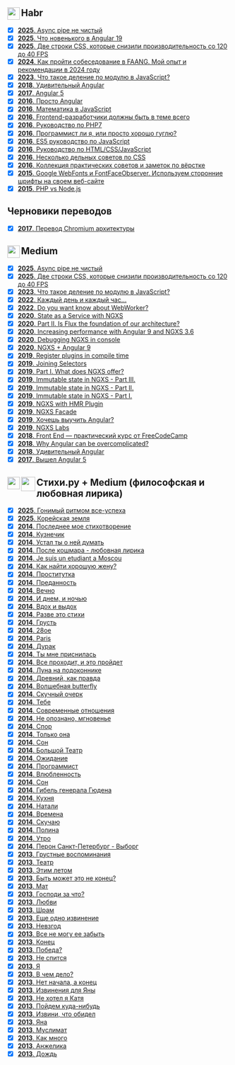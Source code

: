 <h2><img src="https://assets.habr.com/habr-web/img/favicons/favicon-32.png" style="height:28px;width:28px" align="left"> Habr</h2>

- [x] [<b>2025</b>. Async pipe не чистый](https://habr.com/ru/articles/889990/)
- [x] [<b>2025</b>. Что новенького в Angular 19](https://habr.com/ru/articles/884208/)
- [x] [<b>2025</b>. Две строки CSS, которые снизили производительность со 120 до 40 FPS](https://habr.com/ru/articles/864840/)
- [x] [<b>2024</b>. Как пройти собеседование в FAANG. Мой опыт и рекомендации в 2024 году](https://habr.com/ru/articles/820441/)
- [x] [<b>2023</b>. Что такое деление по модулю в JavaScript?](https://habr.com/ru/articles/770522/)
- [x] [<b>2018</b>. Удивительный Angular](https://habr.com/ru/articles/348818/)
- [x] [<b>2017</b>. Angular 5](https://habr.com/ru/articles/341688/)
- [x] [<b>2016</b>. Просто Angular](https://habr.com/ru/users/splincodewd/publications/articles/)
- [x] [<b>2016</b>. Математика в JavaScript](https://habr.com/ru/articles/312880/)
- [x] [<b>2016</b>. Frontend-разработчики должны быть в теме всего](https://habr.com/ru/articles/306716/)
- [x] [<b>2016</b>. Руководство по PHP7](https://habr.com/ru/articles/302942/)
- [x] [<b>2016</b>. Программист ли я, или просто хорошо гуглю?](https://habr.com/ru/articles/301674/)
- [x] [<b>2016</b>. ES5 руководство по JavaScript](https://habr.com/ru/articles/281110/)
- [x] [<b>2016</b>. Руководство по HTML/CSS/JavaScript](https://habr.com/ru/articles/275729/)
- [x] [<b>2016</b>. Несколько дельных советов по CSS](https://habr.com/ru/articles/273403/)
- [x] [<b>2016</b>. Коллекция практических советов и заметок по вёрстке](https://habr.com/ru/articles/273471/)
- [x] [<b>2015</b>. Google WebFonts и FontFaceObserver. Используем сторонние шрифты на своем веб-сайте](https://habr.com/ru/articles/258731/)
- [x] [<b>2015</b>. PHP vs Node.js](https://habr.com/ru/articles/273259/)

<h2>Черновики переводов</h2>

- [x] [<b>2017</b>. Перевод Chromium архитектуры](https://github.com/splincode/chromium-architecture)

<h2><img src="https://miro.medium.com/v2/resize:fill:120:120/10fd5c419ac61637245384e7099e131627900034828f4f386bdaa47a74eae156" style="height:28px;width:28px" align="left"> Medium</h2>

- [x] [<b>2025</b>. Async pipe не чистый](https://medium.com/@splincode/async-pipe-%D0%BD%D0%B5-%D1%87%D0%B8%D1%81%D1%82%D1%8B%D0%B9-9206b29b9706)
- [x] [<b>2025</b>. Две строки CSS, которые снизили производительность со 120 до 40 FPS](https://medium.com/@splincode/%D0%B4%D0%B2%D0%B5-%D1%81%D1%82%D1%80%D0%BE%D0%BA%D0%B8-css-%D0%BA%D0%BE%D1%82%D0%BE%D1%80%D1%8B%D0%B5-%D1%81%D0%BD%D0%B8%D0%B7%D0%B8%D0%BB%D0%B8-%D0%BF%D1%80%D0%BE%D0%B8%D0%B7%D0%B2%D0%BE%D0%B4%D0%B8%D1%82%D0%B5%D0%BB%D1%8C%D0%BD%D0%BE%D1%81%D1%82%D1%8C-%D1%81%D0%BE-120-%D0%B4%D0%BE-40-fps-07991e707526)
- [x] [<b>2023</b>. Что такое деление по модулю в JavaScript?](https://medium.com/@splincode/%D1%87%D1%82%D0%BE-%D1%82%D0%B0%D0%BA%D0%BE%D0%B5-%D0%B4%D0%B5%D0%BB%D0%B5%D0%BD%D0%B8%D0%B5-%D0%BF%D0%BE-%D0%BC%D0%BE%D0%B4%D1%83%D0%BB%D1%8E-%D0%B2-javascript-5d0e70377b4a)
- [x] [<b>2022</b>. Каждый день и каждый час…](https://medium.com/@splincode/%D0%BA%D0%B0%D0%B6%D0%B4%D1%8B%D0%B9-%D0%B4%D0%B5%D0%BD%D1%8C-%D0%B8-%D0%BA%D0%B0%D0%B6%D0%B4%D1%8B%D0%B9-%D1%87%D0%B0%D1%81-5ade49617601)
- [x] [<b>2022</b>. Do you want know about WebWorker?](https://medium.com/@splincode/do-you-want-know-about-webworker-ce732821b805)
- [x] [<b>2020</b>. State as a Service with NGXS](https://medium.com/ngxs-stories/state-as-a-service-with-ngxs-%EF%B8%8F-97e7de8ec072)
- [x] [<b>2020</b>. Part II. Is Flux the foundation of our architecture?](https://medium.com/ngxs-stories/part-ii-is-flux-the-foundation-of-our-architecture-%EF%B8%8F-27a2dc999840)
- [x] [<b>2020</b>. Increasing performance with Angular 9 and NGXS 3.6](https://medium.com/ngxs-stories/increasing-performance-with-angular-9-and-ngxs-3-6-3df5b03a7ff0)
- [x] [<b>2020</b>. Debugging NGXS in console](https://medium.com/ngxs-stories/debugging-ngxs-in-console-51ef49eb6446)
- [x] [<b>2020</b>. NGXS + Angular 9](https://medium.com/ngxs-stories/ngxs-angular-9-7d4a93b90a2)
- [x] [<b>2019</b>. Register plugins in compile time](https://medium.com/ngxs-stories/register-plugins-in-compile-time-7c44df95609)
- [x] [<b>2019</b>. Joining Selectors](https://medium.com/ngxs-stories/joining-selectors-5e135d043b4)
- [x] [<b>2019</b>. Part I. What does NGXS offer?](https://medium.com/ngxs-stories/why-you-should-use-ngxs-af5433e19829)
- [x] [<b>2019</b>. Immutable state in NGXS - Part III.](https://medium.com/@splincode/immutable-state-in-ngxs-part-iii-738629891301)
- [x] [<b>2019</b>. Immutable state in NGXS - Part II.](https://medium.com/@splincode/immutable-state-in-ngxs-part-ii-bf249929e5fb)
- [x] [<b>2019</b>. Immutable state in NGXS - Part I.](https://medium.com/ngxs/immutable-state-in-ngxs-part-i-ba318bfc5bb3)
- [x] [<b>2019</b>. NGXS with HMR Plugin](https://medium.com/ngxs/ngxs-with-hmr-plugin-c2004bcf576d)
- [x] [<b>2019</b>. NGXS Facade](https://medium.com/ngxs/ngxs-facade-3aa90c41497b)
- [x] [<b>2019</b>. Хочешь выучить Angular?](https://medium.com/@splincode/%D1%85%D0%BE%D1%87%D0%B5%D1%88%D1%8C-%D0%B2%D1%8B%D1%83%D1%87%D0%B8%D1%82%D1%8C-angular-90ffecef68f2)
- [x] [<b>2019</b>. NGXS Labs](https://medium.com/ngxs/ngxs-labs-update-3-jan-2018-55a3a0766452)
- [x] [<b>2018</b>. Front End — практический курс от FreeCodeCamp](https://medium.com/@splincode/front-end-%D0%BF%D1%80%D0%B0%D0%BA%D1%82%D0%B8%D1%87%D0%B5%D1%81%D0%BA%D0%B8%D0%B9-%D0%BA%D1%83%D1%80%D1%81-%D0%BE%D1%82-freecodecampl-ba8eea14abd1?source=user_profile_page---------18-------------64160252a123---------------)
- [x] [<b>2018</b>. Why Angular can be overcomplicated?](https://medium.com/@splincode/why-is-angular-can-be-over-complicated-eda09933cb2a)
- [x] [<b>2018</b>. Удивительный Angular](https://medium.com/@splincode/%D1%83%D0%B4%D0%B8%D0%B2%D0%B8%D1%82%D0%B5%D0%BB%D1%8C%D0%BD%D1%8B%D0%B9-angular-42238622d170)
- [x] [<b>2017</b>. Вышел Angular 5](https://medium.com/@splincode/%D0%B2%D1%8B%D1%88%D0%B5%D0%BB-angular-5-af1bc19ff5db)

<h2>
  <img src="https://miro.medium.com/v2/resize:fill:120:120/10fd5c419ac61637245384e7099e131627900034828f4f386bdaa47a74eae156" style="height:28px;width:28px" align="left">
  <img src="https://static.tildacdn.com/tild3031-3732-4330-b530-343635336234/stihiru.png" style="height:32px;" align="left">
  Стихи.ру + Medium (философская и любовная лирика)
</h2>

- [x] [<b>2025</b>. Гонимый ритмом все-успеха](https://medium.com/@splincode/%D1%81%D1%82%D0%B8%D1%85-%D0%B3%D0%BE%D0%BD%D0%B8%D0%BC%D1%8B%D0%B9-%D1%80%D0%B8%D1%82%D0%BC%D0%BE%D0%BC-%D0%B2%D1%81%D0%B5-%D1%83%D1%81%D0%BF%D0%B5%D1%85%D0%B0-0ecb3150f74f)
- [x] [<b>2025</b>. Корейская земля](https://medium.com/@splincode/%D1%81%D1%82%D0%B8%D1%85-%D0%BA%D0%BE%D1%80%D0%B5%D0%B9%D1%81%D0%BA%D0%B0%D1%8F-%D0%B7%D0%B5%D0%BC%D0%BB%D1%8F-f1dcdb395b04)
- [x] [<b>2014</b>. Последнее мое стихотворение](https://stihi.ru/2014/10/03/3454)
- [x] [<b>2014</b>. Кузнечик](https://stihi.ru/2014/09/29/5567)
- [x] [<b>2014</b>. Устал ты о ней думать](https://stihi.ru/2014/09/18/6462)
- [x] [<b>2014</b>. После кошмара - любовная лирика](https://stihi.ru/2014/09/14/8051)
- [x] [<b>2014</b>. Je suis un etudiant a Moscou](https://stihi.ru/2014/09/07/4029)
- [x] [<b>2014</b>. Как найти хорошую жену?](https://stihi.ru/2014/09/06/2075)
- [x] [<b>2014</b>. Проститутка](https://stihi.ru/2014/08/25/4894)
- [x] [<b>2014</b>. Преданность](https://stihi.ru/2014/08/21/9245)
- [x] [<b>2014</b>. Вечно](https://stihi.ru/2014/08/20/8953)
- [x] [<b>2014</b>. И днем, и ночью](https://stihi.ru/2014/08/18/4362)
- [x] [<b>2014</b>. Вдох и выдох](https://stihi.ru/2014/08/18/4334)
- [x] [<b>2014</b>. Разве это стихи](https://stihi.ru/2014/08/18/4286)
- [x] [<b>2014</b>. Грусть](https://stihi.ru/2014/08/18/4264)
- [x] [<b>2014</b>. 28ое](https://stihi.ru/2014/08/08/10035)
- [x] [<b>2014</b>. Paris](https://stihi.ru/2014/08/08/10018)
- [x] [<b>2014</b>. Дурак](https://stihi.ru/2014/08/02/491)
- [x] [<b>2014</b>. Ты мне приснилась](https://stihi.ru/2014/07/20/4993)
- [x] [<b>2014</b>. Все проходит, и это пройдет](https://stihi.ru/2014/07/12/9174)
- [x] [<b>2014</b>. Луна на подоконнике](https://stihi.ru/2014/07/12/2362)
- [x] [<b>2014</b>. Древний, как правда](https://stihi.ru/2014/07/07/7148)
- [x] [<b>2014</b>. Волшебная butterfly](https://stihi.ru/2014/07/04/7737)
- [x] [<b>2014</b>. Скучный очерк](https://stihi.ru/2014/07/04/7723)
- [x] [<b>2014</b>. Тебе](https://stihi.ru/2014/07/01/3938)
- [x] [<b>2014</b>. Современные отношения](https://stihi.ru/2014/07/01/3749)
- [x] [<b>2014</b>. Не опознано, мгновенье](https://stihi.ru/2014/06/25/9294)
- [x] [<b>2014</b>. Спор](https://stihi.ru/2014/06/24/464)
- [x] [<b>2014</b>. Только она](https://stihi.ru/2014/06/20/3022)
- [x] [<b>2014</b>. Сон](https://stihi.ru/2014/06/16/371)
- [x] [<b>2014</b>. Большой Театр](https://stihi.ru/2014/06/10/7314)
- [x] [<b>2014</b>. Ожидание](https://stihi.ru/2014/06/06/5269)
- [x] [<b>2014</b>. Программист](https://stihi.ru/2014/06/06/5203)
- [x] [<b>2014</b>. Влюбленность](https://stihi.ru/2014/06/04/5898)
- [x] [<b>2014</b>. Сон](https://stihi.ru/2014/05/24/5857)
- [x] [<b>2014</b>. Гибель генерала Гюдена](https://stihi.ru/2014/05/24/5701)
- [x] [<b>2014</b>. Кухня](https://stihi.ru/2014/05/24/5666)
- [x] [<b>2014</b>. Натали](https://stihi.ru/2014/05/24/5660)
- [x] [<b>2014</b>. Времена](https://stihi.ru/2014/03/14/10119)
- [x] [<b>2014</b>. Скучаю](https://stihi.ru/2014/03/02/9332)
- [x] [<b>2014</b>. Полина](https://stihi.ru/2014/02/28/6003)
- [x] [<b>2014</b>. Утро](https://stihi.ru/2014/01/23/7189)
- [x] [<b>2014</b>. Перон Санкт-Петербург - Выборг](https://stihi.ru/2014/01/10/11698)
- [x] [<b>2013</b>. Грустные воспоминания](https://stihi.ru/2013/12/24/9625)
- [x] [<b>2013</b>. Театр](https://stihi.ru/2013/12/24/9616)
- [x] [<b>2013</b>. Этим летом](https://stihi.ru/2013/12/24/9593)
- [x] [<b>2013</b>. Быть может это не конец?](https://stihi.ru/2013/12/24/9571)
- [x] [<b>2013</b>. Мат](https://stihi.ru/2013/12/01/10334)
- [x] [<b>2013</b>. Господи за что?](https://stihi.ru/2013/10/29/1580)
- [x] [<b>2013</b>. Любви](https://stihi.ru/2013/10/11/4104)
- [x] [<b>2013</b>. Шрам](https://stihi.ru/2013/09/26/7073)
- [x] [<b>2013</b>. Еще одно извинение](https://stihi.ru/2013/09/12/6666)
- [x] [<b>2013</b>. Невзгод](https://stihi.ru/2013/08/09/928)
- [x] [<b>2013</b>. Все не могу ее забыть](https://stihi.ru/2013/07/13/6336)
- [x] [<b>2013</b>. Конец](https://stihi.ru/2013/07/13/6327)
- [x] [<b>2013</b>. Победа?](https://stihi.ru/2013/07/13/6319)
- [x] [<b>2013</b>. Не спится](https://stihi.ru/2013/07/13/6312)
- [x] [<b>2013</b>. Я](https://stihi.ru/2013/07/13/6308)
- [x] [<b>2013</b>. В чем дело?](https://stihi.ru/2013/07/13/6306)
- [x] [<b>2013</b>. Нет начала, а конец](https://stihi.ru/2013/07/13/6303)
- [x] [<b>2013</b>. Извинения для Яны](https://stihi.ru/2013/07/13/6287)
- [x] [<b>2013</b>. Не хотел я Катя](https://stihi.ru/2013/07/13/6283)
- [x] [<b>2013</b>. Пойдем куда-нибудь](https://stihi.ru/2013/07/13/6278)
- [x] [<b>2013</b>. Извини, что обидел](https://stihi.ru/2013/07/13/6273)
- [x] [<b>2013</b>. Яна](https://stihi.ru/2013/07/13/6267)
- [x] [<b>2013</b>. Муслимат](https://stihi.ru/2013/07/13/6263)
- [x] [<b>2013</b>. Как много](https://stihi.ru/2013/07/13/6253)
- [x] [<b>2013</b>. Анжелика](https://stihi.ru/2013/07/13/6234)
- [x] [<b>2013</b>. Дождь](https://stihi.ru/2013/08/28/9168)
